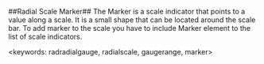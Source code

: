##Radial Scale Marker##
The Marker is a scale indicator that points to a value along a scale. It is a small shape that can be located around the scale bar. To add marker to the scale you have to include Marker element to the list of scale indicators.

<keywords: radradialgauge, radialscale, gaugerange, marker>
